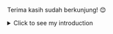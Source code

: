 Terima kasih sudah berkunjung! 😊

<details>
<summary>Click to see my introduction</summary>

<!DOCTYPE html>
<html lang="en">
<head>
    <meta charset="UTF-8">
    <meta name="viewport" content="width=device-width, initial-scale=1.0">
</head>
<body>
    <h1>Hallo👋</h1>
                <img src="https://files.catbox.moe/lm4duh.jpg" alt="Daffa's Image" width="300">
    <p><strong>• Nama:</strong> Daffa Aditya Pratama</p>
    <p><strong>• Umur:</strong> 15</p>
    <p><strong>• Pasangan:</strong> Sorasaki Hina</p>
    <p><strong>• Hobi:</strong> Coli</p>
    <p><strong>• About:</strong> A boy who likes coding and playing games</p>
</body>
</html>

</details>

